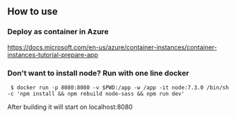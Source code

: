 ## How to use

### Deploy as container in Azure

https://docs.microsoft.com/en-us/azure/container-instances/container-instances-tutorial-prepare-app

### Don't want to install node? Run with one line docker

     $ docker run -p 8080:8080 -v $PWD:/app -w /app -it node:7.3.0 /bin/sh -c 'npm install && npm rebuild node-sass && npm run dev'

After building it will start on localhost:8080